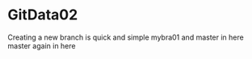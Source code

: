 # GitData02
Creating a new branch is quick and simple
mybra01 and master in here
master again in here
